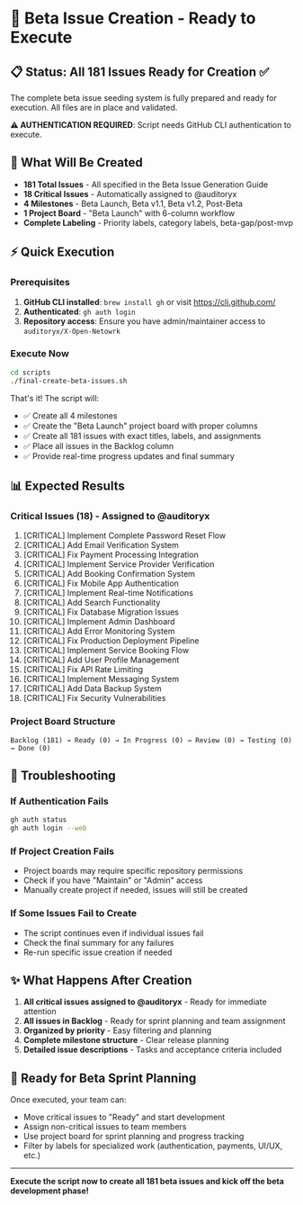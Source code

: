 # 🚀 Beta Issue Creation - Ready to Execute

## 📋 Status: All 181 Issues Ready for Creation ✅

The complete beta issue seeding system is fully prepared and ready for execution. All files are in place and validated.

**⚠️ AUTHENTICATION REQUIRED**: Script needs GitHub CLI authentication to execute.

## 🎯 What Will Be Created

- **181 Total Issues** - All specified in the Beta Issue Generation Guide
- **18 Critical Issues** - Automatically assigned to @auditoryx
- **4 Milestones** - Beta Launch, Beta v1.1, Beta v1.2, Post-Beta
- **1 Project Board** - "Beta Launch" with 6-column workflow
- **Complete Labeling** - Priority labels, category labels, beta-gap/post-mvp

## ⚡ Quick Execution

### Prerequisites
1. **GitHub CLI installed**: `brew install gh` or visit https://cli.github.com/
2. **Authenticated**: `gh auth login`
3. **Repository access**: Ensure you have admin/maintainer access to `auditoryx/X-Open-Netowrk`

### Execute Now
```bash
cd scripts
./final-create-beta-issues.sh
```

That's it! The script will:
- ✅ Create all 4 milestones
- ✅ Create the "Beta Launch" project board with proper columns  
- ✅ Create all 181 issues with exact titles, labels, and assignments
- ✅ Place all issues in the Backlog column
- ✅ Provide real-time progress updates and final summary

## 📊 Expected Results

### Critical Issues (18) - Assigned to @auditoryx
1. [CRITICAL] Implement Complete Password Reset Flow
2. [CRITICAL] Add Email Verification System  
3. [CRITICAL] Fix Payment Processing Integration
4. [CRITICAL] Implement Service Provider Verification
5. [CRITICAL] Add Booking Confirmation System
6. [CRITICAL] Fix Mobile App Authentication
7. [CRITICAL] Implement Real-time Notifications
8. [CRITICAL] Add Search Functionality
9. [CRITICAL] Fix Database Migration Issues
10. [CRITICAL] Implement Admin Dashboard
11. [CRITICAL] Add Error Monitoring System
12. [CRITICAL] Fix Production Deployment Pipeline
13. [CRITICAL] Implement Service Booking Flow
14. [CRITICAL] Add User Profile Management
15. [CRITICAL] Fix API Rate Limiting
16. [CRITICAL] Implement Messaging System
17. [CRITICAL] Add Data Backup System
18. [CRITICAL] Fix Security Vulnerabilities

### Project Board Structure
```
Backlog (181) → Ready (0) → In Progress (0) → Review (0) → Testing (0) → Done (0)
```

## 🔧 Troubleshooting

### If Authentication Fails
```bash
gh auth status
gh auth login --web
```

### If Project Creation Fails
- Project boards may require specific repository permissions
- Check if you have "Maintain" or "Admin" access
- Manually create project if needed, issues will still be created

### If Some Issues Fail to Create
- The script continues even if individual issues fail
- Check the final summary for any failures
- Re-run specific issue creation if needed

## ✨ What Happens After Creation

1. **All critical issues assigned to @auditoryx** - Ready for immediate attention
2. **All issues in Backlog** - Ready for sprint planning and team assignment
3. **Organized by priority** - Easy filtering and planning
4. **Complete milestone structure** - Clear release planning
5. **Detailed issue descriptions** - Tasks and acceptance criteria included

## 🎉 Ready for Beta Sprint Planning

Once executed, your team can:
- Move critical issues to "Ready" and start development
- Assign non-critical issues to team members
- Use project board for sprint planning and progress tracking
- Filter by labels for specialized work (authentication, payments, UI/UX, etc.)

---

**Execute the script now to create all 181 beta issues and kick off the beta development phase!**